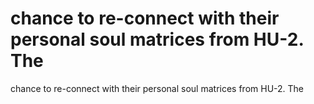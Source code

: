 # chance to re-connect with their personal soul matrices from HU-2. The

chance to re-connect with their personal soul matrices from HU-2. The